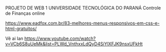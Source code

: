 PROJETO DE WEB 1 UNIVERSIDADE TECNOLÓGICA DO PARANÁ
Controle de Finanças online

https://www.eadfox.com.br/83-melhores-menus-responsivos-em-css-e-html-gratuitos/


Vê ai Ian https://www.youtube.com/watch?v=VCb6S8uUeMk&list=PLWd_VnthxxLdQyD4SiYlXFJK9nsxUFkHt